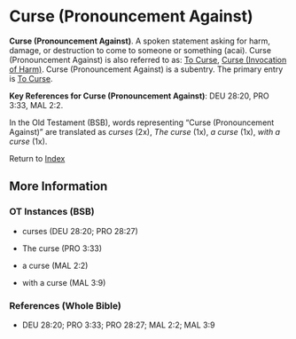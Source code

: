 # Curse (Pronouncement Against)
**Curse (Pronouncement Against)**. 
A spoken statement asking for harm, damage, or destruction to come to someone or something (acai). 
Curse (Pronouncement Against) is also referred to as: 
[To Curse](Curse.md), [Curse (Invocation of Harm)](Curse.2.md). 
Curse (Pronouncement Against) is a subentry. The primary entry is 
[To Curse](Curse.md). 


**Key References for Curse (Pronouncement Against)**: 
DEU 28:20, PRO 3:33, MAL 2:2. 


In the Old Testament (BSB), words representing “Curse (Pronouncement Against)” are translated as 
*curses* (2x), *The curse* (1x), *a curse* (1x), *with a curse* (1x). 




Return to [Index](00-Index.md)

## More Information

### OT Instances (BSB)

* curses (DEU 28:20; PRO 28:27)

* The curse (PRO 3:33)

* a curse (MAL 2:2)

* with a curse (MAL 3:9)



### References (Whole Bible)

* DEU 28:20; PRO 3:33; PRO 28:27; MAL 2:2; MAL 3:9



